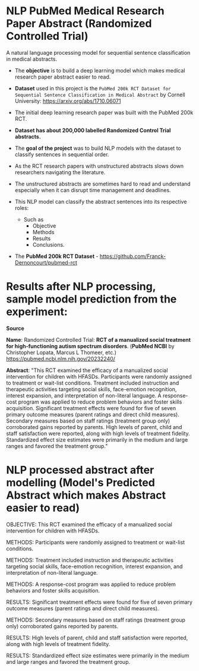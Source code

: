 # NLP PubMed Medical Research Paper Abstract (Randomized Controlled Trial)

A natural language processing model for sequential sentence classification in medical abstracts. 

- The **objective** is to build a deep learning model which makes medical research paper abstract easier to read.

- **Dataset** used in this project is the `PubMed 200k RCT Dataset for Sequential Sentence Classification in Medical Abstract` by Cornell University: https://arxiv.org/abs/1710.06071

- The initial deep learning research paper was built with the PubMed 200k RCT.

- **Dataset has about 200,000 labelled Randomized Control Trial abstracts.**

- The **goal of the project** was to build NLP models with the dataset to classify sentences in sequential order.
- As the RCT research papers with unstructured abstracts slows down researchers navigating the literature.
- The unstructured abstracts are sometimes hard to read and understand especially when it can disrupt time management and deadlines.
- This NLP model can classify the abstract sentences into its respective roles:
  - Such as 
       - Objective
       - Methods 
       - Results
       - Conclusions.
- The **PubMed 200k RCT Dataset** - https://github.com/Franck-Dernoncourt/pubmed-rct

# Results after NLP processing, sample model prediction from the experiment:
   
**Source** 
      
   **Name**: Randomized Controlled Trial: **RCT of a manualized social treatment for high-functioning autism spectrum disorders**.
             (**PubMed NCBI** by Christopher Lopata, Marcus L Thomeer, etc.)
             https://pubmed.ncbi.nlm.nih.gov/20232240/


**Abstract**: "This RCT examined the efficacy of a manualized social intervention for children with HFASDs. Participants were randomly assigned to treatment or wait-list conditions. Treatment included instruction and therapeutic activities targeting social skills, face-emotion recognition, interest expansion, and interpretation of non-literal language. A response-cost program was applied to reduce problem behaviors and foster skills acquisition. Significant treatment effects were found for five of seven primary outcome measures (parent ratings and direct child measures). Secondary measures based on staff ratings (treatment group only) corroborated gains reported by parents. High levels of parent, child and staff satisfaction were reported, along with high levels of treatment fidelity. Standardized effect size estimates were primarily in the medium and large ranges and favored the treatment group."



# NLP processed abstract after modelling (Model's Predicted Abstract which makes Abstract easier to read)

OBJECTIVE: This RCT examined the efficacy of a manualized social intervention for children with HFASDs.

METHODS: Participants were randomly assigned to treatment or wait-list conditions.

METHODS: Treatment included instruction and therapeutic activities targeting social skills, face-emotion recognition, interest expansion, and interpretation of non-literal language.

METHODS: A response-cost program was applied to reduce problem behaviors and foster skills acquisition.

RESULTS: Significant treatment effects were found for five of seven primary outcome measures (parent ratings and direct child measures).

METHODS: Secondary measures based on staff ratings (treatment group only) corroborated gains reported by parents.

RESULTS: High levels of parent, child and staff satisfaction were reported, along with high levels of treatment fidelity.

RESULTS: Standardized effect size estimates were primarily in the medium and large ranges and favored the treatment group.
